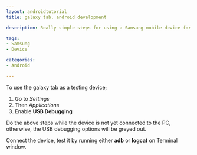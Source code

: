 ```yaml
---
layout: androidtutorial
title: galaxy tab, android development

description: Really simple steps for using a Samsung mobile device for Android Development. Before you can use the galaxy tab as a testing device, you need to enable it for USB debugging

tags:
- Samsung
- Device

categories:
- Android

---
```


To use the galaxy tab as a testing device;

1. Go to *Settings*
2. Then *Applications*
3. Enable **USB Debugging**

Do the above steps while the device is not yet connected to the PC, otherwise, the USB debugging options will be greyed out.

Connect the device, test it by running either **adb** or **logcat** on Terminal window. 
